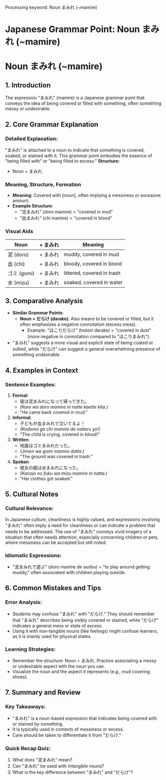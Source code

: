 Processing keyword: Noun まみれ (~mamire)
# Japanese Grammar Point: Noun まみれ (~mamire)
# Noun まみれ (~mamire)
## 1. Introduction
The expression "まみれ" (mamire) is a Japanese grammar point that conveys the idea of being covered or filled with something, often something messy or undesirable. 
## 2. Core Grammar Explanation
### Detailed Explanation:
"まみれ" is attached to a noun to indicate that something is covered, soaked, or stained with it. This grammar point embodies the essence of "being filled with" or "being filled to excess."
**Structure:**
- Noun + まみれ
### Meaning, Structure, Formation
- **Meaning**: Covered with [noun], often implying a messiness or excessive amount.
- **Example Structure**: 
  - "泥まみれ" (doro mamire) = "covered in mud"
  - "血まみれ" (chi mamire) = "covered in blood"
### Visual Aids
| **Noun**      | **+ まみれ** | **Meaning**                |
|---------------|--------------|----------------------------|
| 泥 (doro)     | + まみれ    | muddy, covered in mud      |
| 血 (chi)      | + まみれ    | bloody, covered in blood    |
| ゴミ (gomi)   | + まみれ    | littered, covered in trash  |
| 水 (mizu)     | + まみれ    | soaked, covered in water    |
## 3. Comparative Analysis
- **Similar Grammar Points**: 
  - **Noun + だらけ (darake)**: Also means to be covered or filled, but it often emphasizes a negative connotation (excess mess).
    - Example: "ほこりだらけ" (hokori darake) = "covered in dust" (more negative in connotation compared to "ほこりまみれ").
- "まみれ" suggests a more visual and explicit state of being coated or sullied, while "だらけ" can suggest a general overwhelming presence of something undesirable.
## 4. Examples in Context
### Sentence Examples:
1. **Formal**: 
   - 彼は泥まみれになって帰ってきた。
   - *(Kare wa doro mamire ni natte kaette kita.)*
   - "He came back covered in mud."
2. **Informal**: 
   - 子どもが血まみれで泣いてるよ！
   - *(Kodomo ga chi mamire de naiteru yo!)*
   - "The child is crying, covered in blood!"
3. **Written**: 
   - 地面はゴミまみれだった。
   - *(Jimen wa gomi mamire datta.)*
   - "The ground was covered in trash."
4. **Spoken**: 
   - 彼女の服は水まみれになった。
   - *(Kanojo no fuku wa mizu mamire ni natta.)*
   - "Her clothes got soaked."
## 5. Cultural Notes
### Cultural Relevance:
In Japanese culture, cleanliness is highly valued, and expressions involving "まみれ" often imply a need for cleanliness or can indicate a problem that needs to be addressed. The use of "まみれ" conveys vivid imagery of a situation that often needs attention, especially concerning children or pets, where messiness can be accepted but still noted.
### Idiomatic Expressions:
- "泥まみれで遊ぶ" (doro mamire de asobu) = "to play around getting muddy," often associated with children playing outside.
## 6. Common Mistakes and Tips
### Error Analysis:
- Students may confuse "まみれ" with "だらけ." They should remember that "まみれ" describes being visibly covered or stained, while "だらけ" indicates a general mess or state of excess.
- Using it with non-tangible nouns (like feelings) might confuse learners, as it is mainly used for physical states.
### Learning Strategies:
- Remember the structure: Noun + まみれ. Practice associating a messy or undesirable aspect with the noun you use.
- Visualize the noun and the aspect it represents (e.g., mud covering shoes).
## 7. Summary and Review
### Key Takeaways:
- "まみれ" is a noun-based expression that indicates being covered with or stained by something.
- It is typically used in contexts of messiness or excess.
- Care should be taken to differentiate it from "だらけ."
### Quick Recap Quiz:
1. What does "泥まみれ" mean?
2. Can "まみれ" be used with intangible nouns?
3. What is the key difference between "まみれ" and "だらけ"?
